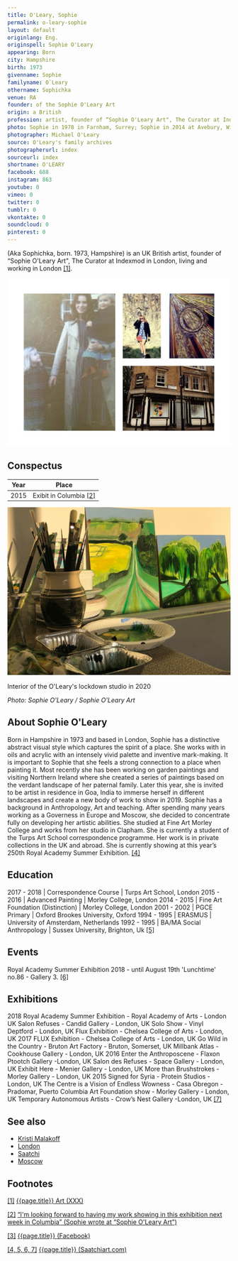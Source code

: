 ```yaml
---
title: O'Leary, Sophie
permalink: o-leary-sophie
layout: default
originlang: Eng.
originspell: Sophie O'Leary
appearing: Born
city: Hampshire
birth: 1973
givenname: Sophie
familyname: O`Leary
othername: Sophichka
venue: RA
founder: of the Sophie O'Leary Art
origin: a British
profession: artist, founder of “Sophie O'Leary Art", The Curator at Indexmod in London, living and working in London
photo: Sophie in 1978 in Farnham, Surrey; Sophie in 2014 at Avebury, Wiltshire; Laser and Bubble, Linocut, 2015; Morley Gallery, Lambeth, London. Summer 2015
photographer: Michael O'Leary
source: O'Leary's family archives
photographerurl: index
sourceurl: index
shortname: O'LEARY
facebook: 688
instagram: 863
youtube: 0
vimeo: 0
twitter: 0
tumblr: 0
vkontakte: 0
soundcloud: 0
pinterest: 0
---
```



(Aka Sophichka, born. 1973, Hampshire) is an UK British artist, founder of “Sophie O'Leary Art", The Curator at Indexmod in London, living and working in London <span id="a1">[\[1\]](#f1)</span>.

![](/images/o-leary-sophie.jpg)

## Conspectus

|Year|Place|
|-|-|
|2015|Exibit in Columbia <span id="a2">[\[2\]](#f2)</span>|

![](/images/o-leary-sophie-2.jpg)

Interior of the O'Leary's lockdown studio in 2020

*Photo: Sophie O'Leary / Sophie O'Leary Art*


## About Sophie O'Leary

Born in Hampshire in 1973 and based in London, Sophie has a distinctive abstract visual style which captures the spirit of a place. She works with in oils and acrylic with an intensely vivid palette and inventive mark-making. It is important to Sophie that she feels a strong connection to a place when painting it. Most recently she has been working on garden paintings and visiting Northern Ireland where she created a series of paintings based on the verdant landscape of her paternal family. Later this year, she is invited to be artist in residence in Goa, India to immerse herself in different landscapes and create a new body of work to show in 2019. Sophie has a background in Anthropology, Art and teaching. After spending many years working as a Governess in Europe and Moscow, she decided to concentrate fully on developing her artistic abilities. She studied at Fine Art Morley College and works from her studio in Clapham. She is currently a student of the Turps Art School correspondence programme. Her work is in private collections in the UK and abroad. She is currently showing at this year’s 250th Royal Academy Summer Exhibition. <span id="a4">[\[4\]](#f4)</span>

## Education

2017 - 2018 | Correspondence Course | Turps Art School, London
2015 - 2016 | Advanced Painting | Morley College, London
2014 - 2015 | Fine Art Foundation (Distinction) | Morley College, London
2001 - 2002 | PGCE Primary | Oxford Brookes University, Oxford
1994 - 1995 | ERASMUS | University of Amsterdam, Netherlands
1992 - 1995 | BA/MA Social Anthropology | Sussex University, Brighton, Uk <span id="a4">[\[5\]](#f4)</span>

## Events

Royal Academy Summer Exhibition 2018 - until August 19th
'Lunchtime' no.86 - Gallery 3. <span id="a4">[\[6\]](#f4)</span>

## Exhibitions

2018
Royal Academy Summer Exhibition - Royal Academy of Arts - London UK
Salon Refuses - Candid Gallery - London, UK
Solo Show - Vinyl Deptford - London, UK
Flux Exhibition - Chelsea College of Arts - London, UK
2017
FLUX Exhibition - Chelsea College of Arts - London, UK
Go Wild in the Country - Bruton Art Factory - Bruton, Somerset, UK
Millbank Atlas - Cookhouse Gallery - London, UK
2016
Enter the Anthroposcene - Flaxon Ptootch Gallery -London, UK
Salon des Refuses - Space Gallery - London, UK
Exhibit Here - Menier Gallery - London, UK
More than Brushstrokes - Morley Gallery - London, UK
2015
Signed for Syria - Protein Studios - London, UK
The Centre is a Vision of Endless Wowness -
Casa Obregon - Pradomar, Puerto Columbia
Art Foundation show - Morley Gallery - London, UK
Temporary Autonomous Artists - Crow’s Nest Gallery -London, UK <span id="a4">[\[7\]](#f4)</span>

## See also

+ [Kristi Malakoff](malakoff-kristi)
+ [London](london)
+ [Saatchi](Saatchi)
+ [Moscow](moscow)


## Footnotes

[[1]](#a1) <span id="f1"></span> [{{page.title}} Art (XXX)](https://www.facebook.com/pg/sophieolearyart/about/?ref=page_internal)

[[2]](#a2) <span id="f2"></span> [“I'm looking forward to having my work showing in this exhibition next week in Columbia” (Sophie wrote at “Sophie O'Leary Art”)](https://www.facebook.com/pg/sophieolearyart/about/?ref=page_internal)

[[3]](#a3) <span id="f3"></span> [{{page.title}} (Facebook)](https://www.facebook.com/pg/sophieolearyart/about/?ref=page_internal)

[[4, 5, 6, 7]](#a4) <span id="f4"></span> [{{page.title}} (Saatchiart.com)](https://www.saatchiart.com/sophichka)
